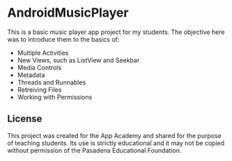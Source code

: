 # AndroidMusicPlayer

This is a basic music player app project for my students.  The objective here was to introduce them to the basics of: 
* Multiple Activities
* New Views, such as ListView and Seekbar
* Media Controls
* Metadata
* Threads and Runnables
* Retreiving Files
* Working with Permissions

## License
This project was created for the App Academy and shared for the purpose of teaching students. Its use is strictly educational and it may not be copied without permission of the Pasadena Educational Foundation.
